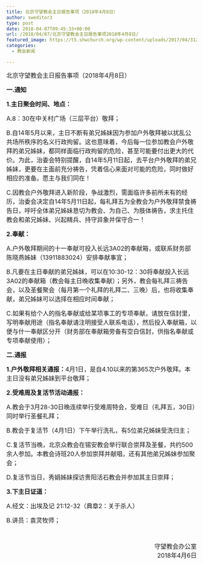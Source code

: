 ```yaml
---
title: 北京守望教会主日报告事项（2018年4月8日）
author: sweditor3
type: post
date: 2018-04-07T09:45:33+00:00
url: /2018/04/07/北京守望教会主日报告事项2018年4月8日/
featured_image: https://t5.shwchurch.org/wp-content/uploads/2017/04/31251718_6-684x288.jpg
categories:
  - 教会新闻

---
```

<span style="font-size: 12pt;">北京守望教会主日报告事项（2018年4月8日）</span>

<!--more-->

**<span style="font-size: 12pt;">一.通知</span>**

**<span style="font-size: 12pt;">1.主日聚会时间、地点：</span>**

<span style="font-size: 12pt;">A.8：30在中关村广场（三层平台）敬拜；</span>

<span style="font-size: 12pt;">B.自14年5月以来，主日不断有弟兄姊妹因为参加户外敬拜被以扰乱公共场所秩序的名义行政拘留。这也意味着，今后每一位参加教会户外敬拜的弟兄姊妹，都同样面临行政拘留的危险，甚至可能要付出更大的代价。为此，治委会特别提醒，自14年5月11日起，去平台户外敬拜的弟兄姊妹，更要在主面前充分祷告，凭着信心来面对可能的危险，同时做好相应的准备。愿主与我们同在！</span>

<span style="font-size: 12pt;">C.因教会户外敬拜进入新阶段，争战激烈，需面临许多前所未有的经历，治委会决定自14年5月11日起，每礼拜五为全教会为户外敬拜禁食祷告日，呼吁全体弟兄姊妹恳切为教会、为自己、为肢体祷告，求主托住教会和弟兄姊妹、兴起精兵、持守异象并保守合一！</span>

**<span style="font-size: 12pt;">2.奉献：</span>**

<span style="font-size: 12pt;">A.户外敬拜期间的十一奉献可投入长远3A02的奉献箱，或联系财务部陈晓燕姊妹（13911883024）安排奉献事宜；</span>

<span style="font-size: 12pt;">B.凡要在主日奉献的弟兄姊妹，可以在10:30-12：30将奉献投入长远3A02的奉献箱（教会每主日晚收集奉献）；另外，教会每礼拜三祷告会，以及圣餐聚会（每月第一个礼拜的礼拜二、三晚）后，也将收集奉献，弟兄姊妹可以选择在相应时间奉献；</span>

<span style="font-size: 12pt;">C.如果有给个人的指名奉献或给某项事工的专项奉献，请放在信封里，写明奉献用途（指名奉献请注明接受人联系电话），然后投入奉献箱，以便与什一奉献区分开（财务部在奉献箱旁备有空白信封，供指名奉献或专项奉献使用）；</span>

**<span style="font-size: 12pt;">二.通报</span>**

<span style="font-size: 12pt;"><strong>1.户外敬拜相关通报：</strong>4月1日，是自4.10以来的第365次户外敬拜。本主日没有弟兄姊妹到平台敬拜；</span>

**<span style="font-size: 12pt;">2.受难周及复活节活动通报：</span>**

<span style="font-size: 12pt;">A.教会于3月28-30日晚连续举行受难周特会，受难日（礼拜五，30日）同时举行圣餐礼拜；</span>

<span style="font-size: 12pt;">B.教会于复活节（4月1日）下午举行洗礼，有5位弟兄姊妹受洗归主；</span>

<span style="font-size: 12pt;">C.复活节当晚，北京众教会在锡安教会举行联合崇拜及圣餐，共约500余人参加。本教会诗班20人参加崇拜并献唱，还有其他弟兄姊妹参加聚会；</span>

<span style="font-size: 12pt;">D.复活节当日，秀娟姊妹探访贵阳活石教会并参加其主日崇拜；</span>

**<span style="font-size: 12pt;">3.下主日证道：</span>**

<span style="font-size: 12pt;">A.经文：出埃及记 21:12-32（典章2：关于杀人）</span>

<span style="font-size: 12pt;">B.讲员：袁灵牧师；</span>

&nbsp;

<p style="text-align: right;">
  <span style="font-size: 12pt;">守望教会办公室</span><br /> <span style="font-size: 12pt;"> 2018年4月6日</span>
</p>